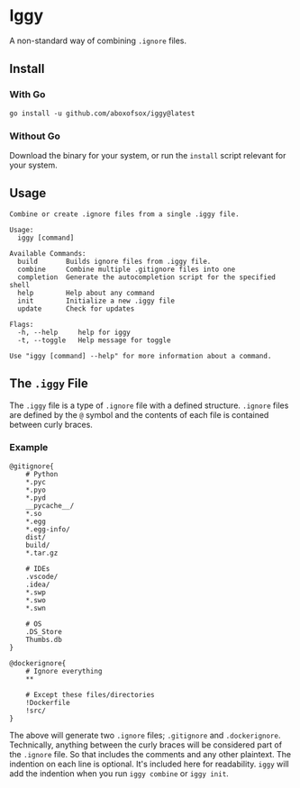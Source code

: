 # Iggy
A non-standard way of combining `.ignore` files.

## Install
### With Go
`go install -u github.com/aboxofsox/iggy@latest`

### Without Go
Download the binary for your system, or run the `install` script relevant for your system.

## Usage
```
Combine or create .ignore files from a single .iggy file.

Usage:
  iggy [command]

Available Commands:
  build       Builds ignore files from .iggy file.
  combine     Combine multiple .gitignore files into one
  completion  Generate the autocompletion script for the specified shell
  help        Help about any command
  init        Initialize a new .iggy file
  update      Check for updates

Flags:
  -h, --help     help for iggy
  -t, --toggle   Help message for toggle

Use "iggy [command] --help" for more information about a command.
```

## The `.iggy` File
The `.iggy` file is a type of `.ignore` file with a defined structure. `.ignore` files are defined by the `@` symbol and the contents of each file is contained between curly braces.

### Example
```
@gitignore{
    # Python
    *.pyc
    *.pyo
    *.pyd
    __pycache__/
    *.so
    *.egg
    *.egg-info/
    dist/
    build/
    *.tar.gz
    
    # IDEs
    .vscode/
    .idea/
    *.swp
    *.swo
    *.swn
    
    # OS
    .DS_Store
    Thumbs.db
}

@dockerignore{
    # Ignore everything
    **

    # Except these files/directories
    !Dockerfile
    !src/	
}
```

The above will generate two `.ignore` files; `.gitignore` and `.dockerignore`. Technically, anything between the curly braces will be considered part of the `.ignore` file. So that includes the comments and any other plaintext. The indention on each line is optional. It's included here for readability. `iggy` will add the indention when you run `iggy combine` or `iggy init`.

